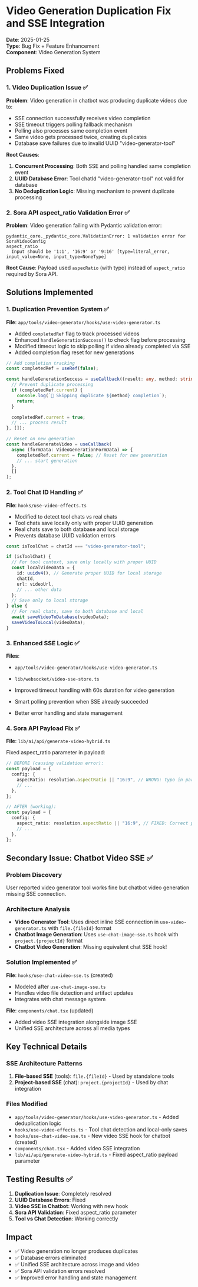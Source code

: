 # Video Generation Duplication Fix and SSE Integration

**Date**: 2025-01-25  
**Type**: Bug Fix + Feature Enhancement  
**Component**: Video Generation System

## Problems Fixed

### 1. Video Duplication Issue ✅

**Problem**: Video generation in chatbot was producing duplicate videos due to:

- SSE connection successfully receives video completion
- SSE timeout triggers polling fallback mechanism
- Polling also processes same completion event
- Same video gets processed twice, creating duplicates
- Database save failures due to invalid UUID "video-generator-tool"

**Root Causes**:

1. **Concurrent Processing**: Both SSE and polling handled same completion event
2. **UUID Database Error**: Tool chatId "video-generator-tool" not valid for database
3. **No Deduplication Logic**: Missing mechanism to prevent duplicate processing

### 2. Sora API aspect_ratio Validation Error ✅

**Problem**: Video generation failing with Pydantic validation error:

```
pydantic_core._pydantic_core.ValidationError: 1 validation error for SoraVideoConfig
aspect_ratio
  Input should be '1:1', '16:9' or '9:16' [type=literal_error, input_value=None, input_type=NoneType]
```

**Root Cause**: Payload used `aspecRatio` (with typo) instead of `aspect_ratio` required by Sora API.

## Solutions Implemented

### 1. Duplication Prevention System ✅

**File**: `app/tools/video-generator/hooks/use-video-generator.ts`

- Added `completedRef` flag to track processed videos
- Enhanced `handleGenerationSuccess()` to check flag before processing
- Modified timeout logic to skip polling if video already completed via SSE
- Added completion flag reset for new generations

```typescript
// Add completion tracking
const completedRef = useRef(false);

const handleGenerationSuccess = useCallback((result: any, method: string) => {
  // Prevent duplicate processing
  if (completedRef.current) {
    console.log(`🔄 Skipping duplicate ${method} completion`);
    return;
  }

  completedRef.current = true;
  // ... process result
}, []);

// Reset on new generation
const handleGenerateVideo = useCallback(
  async (formData: VideoGenerationFormData) => {
    completedRef.current = false; // Reset for new generation
    // ... start generation
  },
  []
);
```

### 2. Tool Chat ID Handling ✅

**File**: `hooks/use-video-effects.ts`

- Modified to detect tool chats vs real chats
- Tool chats save locally only with proper UUID generation
- Real chats save to both database and local storage
- Prevents database UUID validation errors

```typescript
const isToolChat = chatId === "video-generator-tool";

if (isToolChat) {
  // For tool context, save only locally with proper UUID
  const localVideoData = {
    id: uuidv4(), // Generate proper UUID for local storage
    chatId,
    url: videoUrl,
    // ... other data
  };
  // Save only to local storage
} else {
  // For real chats, save to both database and local
  await saveVideoToDatabase(videoData);
  saveVideoToLocal(videoData);
}
```

### 3. Enhanced SSE Logic ✅

**Files**:

- `app/tools/video-generator/hooks/use-video-generator.ts`
- `lib/websocket/video-sse-store.ts`

- Improved timeout handling with 60s duration for video generation
- Smart polling prevention when SSE already succeeded
- Better error handling and state management

### 4. Sora API Payload Fix ✅

**File**: `lib/ai/api/generate-video-hybrid.ts`

Fixed aspect_ratio parameter in payload:

```typescript
// BEFORE (causing validation error):
const payload = {
  config: {
    aspecRatio: resolution.aspectRatio || "16:9", // WRONG: typo in parameter name
    // ...
  },
};

// AFTER (working):
const payload = {
  config: {
    aspect_ratio: resolution.aspectRatio || "16:9", // FIXED: Correct parameter name
    // ...
  },
};
```

## Secondary Issue: Chatbot Video SSE ✅

### Problem Discovery

User reported video generator tool works fine but chatbot video generation missing SSE connection.

### Architecture Analysis

- **Video Generator Tool**: Uses direct inline SSE connection in `use-video-generator.ts` with `file.{fileId}` format
- **Chatbot Image Generation**: Uses `use-chat-image-sse.ts` hook with `project.{projectId}` format
- **Chatbot Video Generation**: Missing equivalent chat SSE hook!

### Solution Implemented ✅

**File**: `hooks/use-chat-video-sse.ts` (created)

- Modeled after `use-chat-image-sse.ts`
- Handles video file detection and artifact updates
- Integrates with chat message system

**File**: `components/chat.tsx` (updated)

- Added video SSE integration alongside image SSE
- Unified SSE architecture across all media types

## Key Technical Details

### SSE Architecture Patterns

1. **File-based SSE** (tools): `file.{fileId}` - Used by standalone tools
2. **Project-based SSE** (chat): `project.{projectId}` - Used by chat integration

### Files Modified

- `app/tools/video-generator/hooks/use-video-generator.ts` - Added deduplication logic
- `hooks/use-video-effects.ts` - Tool chat detection and local-only saves
- `hooks/use-chat-video-sse.ts` - New video SSE hook for chatbot (created)
- `components/chat.tsx` - Added video SSE integration
- `lib/ai/api/generate-video-hybrid.ts` - Fixed aspect_ratio payload parameter

## Testing Results ✅

1. **Duplication Issue**: Completely resolved
2. **UUID Database Errors**: Fixed
3. **Video SSE in Chatbot**: Working with new hook
4. **Sora API Validation**: Fixed aspect_ratio parameter
5. **Tool vs Chat Detection**: Working correctly

## Impact

- ✅ Video generation no longer produces duplicates
- ✅ Database errors eliminated
- ✅ Unified SSE architecture across image and video
- ✅ Sora API validation errors resolved
- ✅ Improved error handling and state management
